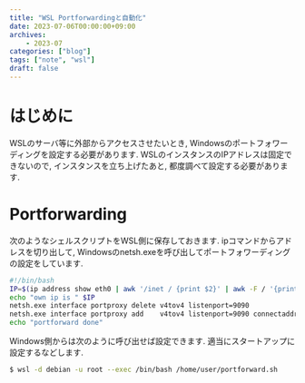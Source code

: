 ```yaml
---
title: "WSL Portforwardingと自動化"
date: 2023-07-06T00:00:00+09:00
archives:
    - 2023-07
categories: ["blog"]
tags: ["note", "wsl"]
draft: false
---
```


# はじめに
WSLのサーバ等に外部からアクセスさせたいとき, Windowsのポートフォワーディングを設定する必要があります.
WSLのインスタンスのIPアドレスは固定できないので, インスタンスを立ち上げたあと, 都度調べて設定する必要があります.

# Portforwarding

次のようなシェルスクリプトをWSL側に保存しておきます. ipコマンドからアドレスを切り出して, Windowsのnetsh.exeを呼び出してポートフォワーディングの設定をしています.
```bash
#!/bin/bash
IP=$(ip address show eth0 | awk '/inet / {print $2}' | awk -F / '{print $1}')
echo "own ip is " $IP
netsh.exe interface portproxy delete v4tov4 listenport=9090
netsh.exe interface portproxy add    v4tov4 listenport=9090 connectaddress=$IP
echo "portforward done"
```

Windows側からは次のように呼び出せば設定できます. 適当にスタートアップに設定するなどします.

```bash
$ wsl -d debian -u root --exec /bin/bash /home/user/portforward.sh
```

